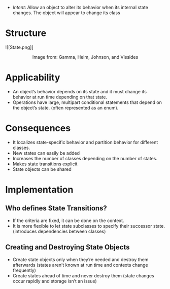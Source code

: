 * *Intent*: Allow an object to alter its behavior when its internal state changes. The object will appear to change its class
# Structure
![[State.png]]
<center> Image from: Gamma, Helm, Johnson, and Vissides </center>

# Applicability
* An object’s behavior depends on its state and it must change its behavior at run time depending on that state.
* Operations have large, multipart conditional statements that depend on the object’s state. (often represented as an enum).

# Consequences
* It localizes state-specific behavior and partition behavior for different classes.
* New states can easily be added
* Increases the number of classes depending on the number of states.
* Makes state transitions explicit
* State objects can be shared

# Implementation
## Who defines State Transitions?
* If the criteria are fixed, it can be done on the context.
* It is more flexible to let state subclasses to specify their successor state. (introduces dependencies between classes)

## Creating and Destroying State Objects
* Create state objects only when they’re needed and destroy them afterwards (states aren’t known at run time and contexts change frequently)
* Create states ahead of time and never destroy them (state changes occur rapidly and storage isn’t an issue)
